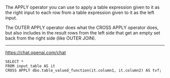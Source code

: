 The APPLY operator you can use to apply a table expression given to it as the right input to each row from a table expression given to it as the left input.

The OUTER APPLY operator does what the CROSS APPLY operator does, but also includes in the result rows from the left side that get an empty set back from the right side (like OUTER JOIN).

* * *

https://chat.openai.com/chat
```T-SQL
SELECT *
FROM input_table AS it
CROSS APPLY dbo.table_valued_function(it.column1, it.column2) AS tvf;
```

